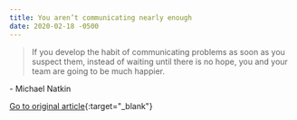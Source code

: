 ```yaml
---
title: You aren’t communicating nearly enough
date: 2020-02-18 -0500
---
```


> If you develop the habit of communicating problems as soon as you suspect them, instead of waiting until there is no hope, you and your team are going to be much happier.

\- Michael Natkin

[Go to original article](https://blog.glowforge.com/you-arent-communicating-nearly-enough/){:target="_blank"}
